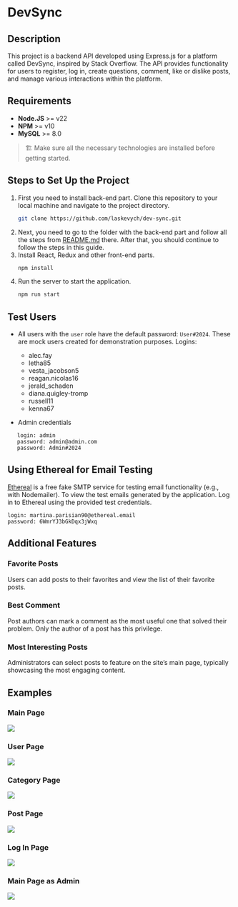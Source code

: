 # DevSync

## Description
This project is a backend API developed using Express.js for a platform called DevSync, inspired by Stack Overflow.
The API provides functionality for users to register, log in, create questions, comment, like or dislike posts, and manage various interactions within the platform.

## Requirements
- **Node.JS** >= v22
- **NPM** >= v10
- **MySQL** >= 8.0

> 🏗️ Make sure all the necessary technologies are installed before getting started.

## Steps to Set Up the Project
1. First you need to install back-end part. Clone this repository to your local machine and navigate to the project directory.
   ```bash
   git clone https://github.com/laskevych/dev-sync.git
   ```
2. Next, you need to go to the folder with the back-end part and follow all the steps from [README.md](https://github.com/laskevych/dev-sync) there. After that, you should continue to follow the steps in this guide.
3. Install React, Redux and other front-end parts.
   ```bash
   npm install
   ```
4. Run the server to start the application.
   ```bash
   npm run start
   ```

## Test Users
- All users with the `user` role have the default password: `User#2024`. These are mock users created for demonstration purposes. Logins:
  - alec.fay 
  - letha85 
  - vesta_jacobson5 
  - reagan.nicolas16 
  - jerald_schaden 
  - diana.quigley-tromp 
  - russell11 
  - kenna67


- Admin credentials
```text
   login: admin
   password: admin@admin.com
   password: Admin#2024
```

## Using Ethereal for Email Testing
[Ethereal](https://ethereal.email/) is a free fake SMTP service for testing email functionality (e.g., with Nodemailer). To view the test emails generated by the application. Log in to Ethereal using the provided test credentials.
```text
login: martina.parisian90@ethereal.email
password: 6WmrYJ3bGkDqx3jWxq
```

## Additional Features
### Favorite Posts
Users can add posts to their favorites and view the list of their favorite posts.

### Best Comment
Post authors can mark a comment as the most useful one that solved their problem. Only the author of a post has this privilege.

### Most Interesting Posts
Administrators can select posts to feature on the site’s main page, typically showcasing the most engaging content.

## Examples
### Main Page
![](documentation/main_page.png)
### User Page
![](documentation/user_page.png)
### Category Page
![](documentation/category_page.png)
### Post Page
![](documentation/post_page.png)
### Log In Page
![](documentation/login_page.png)
### Main Page as Admin
![](documentation/main_page_admin.png)

   
